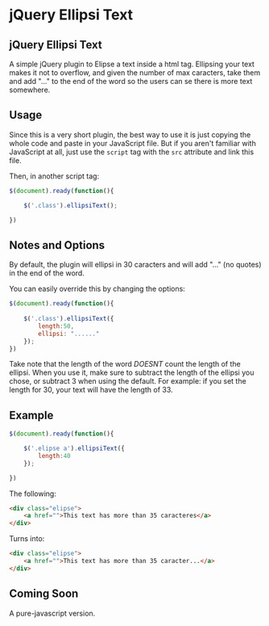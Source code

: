 # jQuery Ellipsi Text


## jQuery Ellipsi Text

A simple jQuery plugin to Elipse a text inside a html tag.
Ellipsing your text makes it not to overflow, and given the number of max caracters, take them and add "..." to the end of the word so the users can se there is more text somewhere.

## Usage

Since this is a very short plugin, the best way to use it is just copying the whole code and paste in your JavaScript file. But if you aren't familiar with JavaScript at all, just use the ```script``` tag with the  ```src``` attribute and link this file.

Then, in another script tag:

```javascript
$(document).ready(function(){

	$('.class').ellipsiText();

})
```

## Notes and Options

By default, the plugin will ellipsi in 30 caracters and will add "..." (no quotes) in the end of the word.

You can easily override this by changing the options:

```js
$(document).ready(function(){
	
	$('.class').ellipsiText({
		length:50,
		ellipsi: "......"
	});
})

```

Take note that the length of the word *DOESNT* count the length of the ellipsi. When you use it, make sure to subtract the length of the ellipsi you chose, or subtract 3 when using the default. For example: if you set the length for 30, your text will have the length of 33.

## Example


```js
$(document).ready(function(){

	$('.elipse a').ellipsiText({
		length:40
	});

})
```

The following:

```html
<div class="elipse">
	<a href="">This text has more than 35 caracteres</a>
</div>
```

Turns into:

```html
<div class="elipse">
	<a href="">This text has more than 35 caracter...</a>
</div>

```

## Coming Soon

A pure-javascript version.

	
